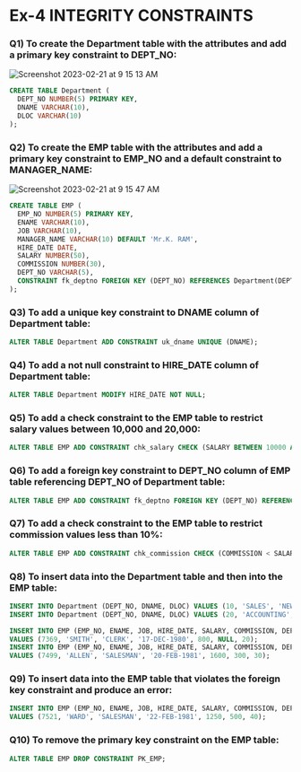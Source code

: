 # Ex-4 INTEGRITY	CONSTRAINTS

### Q1) To create the Department table with the attributes and add a primary key constraint to DEPT_NO:

![Screenshot 2023-02-21 at 9 15 13 AM](https://user-images.githubusercontent.com/69889418/220242394-e2818f44-c5cb-47e6-88aa-52dac065c34d.png)

``` sql
CREATE TABLE Department (
  DEPT_NO NUMBER(5) PRIMARY KEY,
  DNAME VARCHAR(10),
  DLOC VARCHAR(10)
);
```
### Q2) To create the EMP table with the attributes and add a primary key constraint to EMP_NO and a default constraint to MANAGER_NAME:

![Screenshot 2023-02-21 at 9 15 47 AM](https://user-images.githubusercontent.com/69889418/220242468-232bc435-d528-4c90-8668-2bb1d363c18b.png)

``` sql
CREATE TABLE EMP (
  EMP_NO NUMBER(5) PRIMARY KEY,
  ENAME VARCHAR(10),
  JOB VARCHAR(10),
  MANAGER_NAME VARCHAR(10) DEFAULT 'Mr.K. RAM',
  HIRE_DATE DATE,
  SALARY NUMBER(50),
  COMMISSION NUMBER(30),
  DEPT_NO VARCHAR(5),
  CONSTRAINT fk_deptno FOREIGN KEY (DEPT_NO) REFERENCES Department(DEPT_NO)
);

```

### Q3) To add a unique key constraint to DNAME column of Department table:

``` sql
ALTER TABLE Department ADD CONSTRAINT uk_dname UNIQUE (DNAME);
```

### Q4) To add a not null constraint to HIRE_DATE column of Department table:

``` sql
ALTER TABLE Department MODIFY HIRE_DATE NOT NULL;
```


### Q5) To add a check constraint to the EMP table to restrict salary values between 10,000 and 20,000:

``` sql
ALTER TABLE EMP ADD CONSTRAINT chk_salary CHECK (SALARY BETWEEN 10000 AND 20000);
```

### Q6) To add a foreign key constraint to DEPT_NO column of EMP table referencing DEPT_NO of Department table:

``` sql
ALTER TABLE EMP ADD CONSTRAINT fk_deptno FOREIGN KEY (DEPT_NO) REFERENCES Department(DEPT_NO);
```

### Q7) To add a check constraint to the EMP table to restrict commission values less than 10%:

``` sql
ALTER TABLE EMP ADD CONSTRAINT chk_commission CHECK (COMMISSION < SALARY*0.1);
```

### Q8) To insert data into the Department table and then into the EMP table:

``` sql
INSERT INTO Department (DEPT_NO, DNAME, DLOC) VALUES (10, 'SALES', 'NEW YORK');
INSERT INTO Department (DEPT_NO, DNAME, DLOC) VALUES (20, 'ACCOUNTING', 'DALLAS');

INSERT INTO EMP (EMP_NO, ENAME, JOB, HIRE_DATE, SALARY, COMMISSION, DEPT_NO) 
VALUES (7369, 'SMITH', 'CLERK', '17-DEC-1980', 800, NULL, 20);
INSERT INTO EMP (EMP_NO, ENAME, JOB, HIRE_DATE, SALARY, COMMISSION, DEPT_NO) 
VALUES (7499, 'ALLEN', 'SALESMAN', '20-FEB-1981', 1600, 300, 30);
```

### Q9) To insert data into the EMP table that violates the foreign key constraint and produce an error:

``` sql
INSERT INTO EMP (EMP_NO, ENAME, JOB, HIRE_DATE, SALARY, COMMISSION, DEPT_NO) 
VALUES (7521, 'WARD', 'SALESMAN', '22-FEB-1981', 1250, 500, 40);
```

### Q10) To remove the primary key constraint on the EMP table:

``` sql
ALTER TABLE EMP DROP CONSTRAINT PK_EMP;
```
